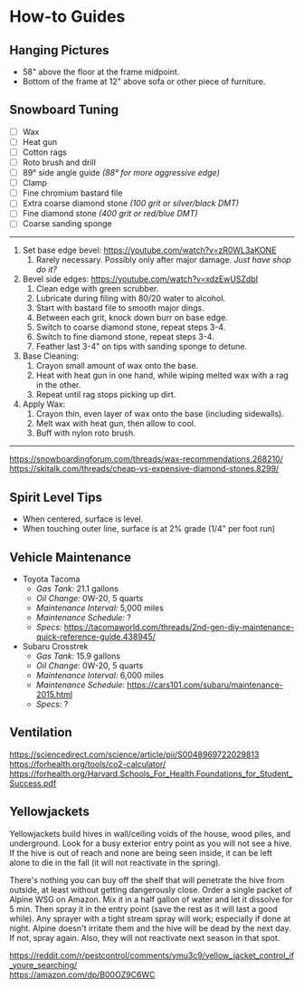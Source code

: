 # How-to Guides

## Hanging Pictures

* 58" above the floor at the frame midpoint.
* Bottom of the frame at 12" above sofa or other piece of furniture.

## Snowboard Tuning

- [ ] Wax
- [ ] Heat gun
- [ ] Cotton rags
- [ ] Roto brush and drill
- [ ] 89° side angle guide *(88° for more aggressive edge)*
- [ ] Clamp
- [ ] Fine chromium bastard file
- [ ] Extra coarse diamond stone *(100 grit or silver/black DMT)*
- [ ] Fine diamond stone *(400 grit or red/blue DMT)*
- [ ] Coarse sanding sponge
---
1. Set base edge bevel: https://youtube.com/watch?v=zR0WL3aKONE  
	1. Rarely necessary. Possibly only after major damage. *Just have shop do it?*
2. Bevel side edges: https://youtube.com/watch?v=xdzEwUSZdbI  
	1. Clean edge with green scrubber.
	2. Lubricate during filing with 80/20 water to alcohol.
	3. Start with bastard file to smooth major dings.
	4. Between each grit, knock down burr on base edge.
	5. Switch to coarse diamond stone, repeat steps 3-4.
	6. Switch to fine diamond stone, repeat steps 3-4.
	7. Feather last 3-4" on tips with sanding sponge to detune.
3. Base Cleaning:
	1. Crayon small amount of wax onto the base.
	2. Heat with heat gun in one hand, while wiping melted wax with a rag in the other.
	3. Repeat until rag stops picking up dirt.
4. Apply Wax:
	1. Crayon thin, even layer of wax onto the base (including sidewalls).
	2. Melt wax with heat gun, then allow to cool.
	3. Buff with nylon roto brush.
---
https://snowboardingforum.com/threads/wax-recommendations.268210/  
https://skitalk.com/threads/cheap-vs-expensive-diamond-stones.8299/  

## Spirit Level Tips

* When centered, surface is level.
* When touching outer line, surface is at 2% grade (1/4" per foot run)

## Vehicle Maintenance

* Toyota Tacoma
	* *Gas Tank:* 21.1 gallons
	* *Oil Change:* 0W-20, 5 quarts
	* *Maintenance Interval:* 5,000 miles
	* *Maintenance Schedule:* ?
	* *Specs:* https://tacomaworld.com/threads/2nd-gen-diy-maintenance-quick-reference-guide.438945/
* Subaru Crosstrek
	* *Gas Tank:* 15.9 gallons
	* *Oil Change:* 0W-20, 5 quarts
	* *Maintenance Interval:* 6,000 miles
	* *Maintenance Schedule:* https://cars101.com/subaru/maintenance-2015.html
	* *Specs:* ?

## Ventilation

https://sciencedirect.com/science/article/pii/S0048969722029813  
https://forhealth.org/tools/co2-calculator/  
https://forhealth.org/Harvard.Schools_For_Health.Foundations_for_Student_Success.pdf  

## Yellowjackets

Yellowjackets build hives in wall/ceiling voids of the house, wood piles, and underground. Look for a busy exterior entry point as you will not see a hive. If the hive is out of reach and none are being seen inside, it can be left alone to die in the fall (it will not reactivate in the spring).  

There's nothing you can buy off the shelf that will penetrate the hive from outside, at least without getting dangerously close. Order a single packet of Alpine WSG on Amazon. Mix it in a half gallon of water and let it dissolve for 5 min. Then spray it in the entry point (save the rest as it will last a good while). Any sprayer with a tight stream spray will work; especially if done at night. Alpine doesn't irritate them and the hive will be dead by the next day. If not, spray again. Also, they will not reactivate next season in that spot.  

https://reddit.com/r/pestcontrol/comments/ymu3c9/yellow_jacket_control_if_youre_searching/  
https://amazon.com/dp/B00OZ9C6WC  
